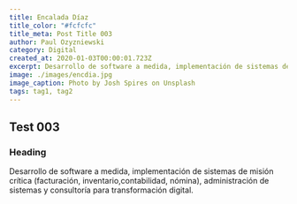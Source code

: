 ```yaml
---
title: Encalada Díaz
title_color: "#fcfcfc"
title_meta: Post Title 003
author: Paul Ozyzniewski
category: Digital
created_at: 2020-01-03T00:00:01.723Z
excerpt: Desarrollo de software a medida, implementación de sistemas de misión crítica (facturación, inventario,contabilidad, nómina), administración de sistemas y consultoría para transformación digital.
image: ./images/encdia.jpg
image_caption: Photo by Josh Spires on Unsplash
tags: tag1, tag2
---
```


## Test 003

### Heading

Desarrollo de software a medida, implementación de sistemas de misión crítica (facturación, inventario,contabilidad, nómina), administración de sistemas y consultoría para transformación digital.
